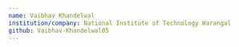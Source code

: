 ```yaml
---
name: Vaibhav Khandelwal
institution/company: National Institute of Technology Warangal
github: Vaibhav-Khandelwal05
---
```

